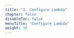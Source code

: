 ```yaml
---
title: "3. Configure Lambda"
chapter: false
disableToc: false
menuTitle: "Configure Lambda"
weight: 10
---
```


